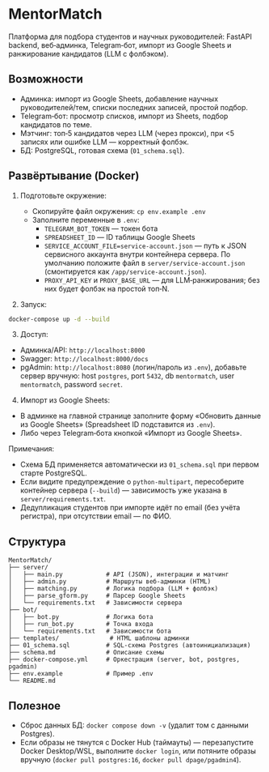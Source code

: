 # MentorMatch

Платформа для подбора студентов и научных руководителей: FastAPI backend, веб‑админка, Telegram‑бот, импорт из Google Sheets и ранжирование кандидатов (LLM с фолбэком).

## Возможности

- Админка: импорт из Google Sheets, добавление научных руководителей/тем, списки последних записей, простой подбор.
- Telegram‑бот: просмотр списков, импорт из Sheets, подбор кандидатов по теме.
- Мэтчинг: топ‑5 кандидатов через LLM (через прокси), при <5 записях или ошибке LLM — корректный фолбэк.
- БД: PostgreSQL, готовая схема (`01_schema.sql`).

## Развёртывание (Docker)

1) Подготовьте окружение:
   - Скопируйте файл окружения: `cp env.example .env`
   - Заполните переменные в `.env`:
     - `TELEGRAM_BOT_TOKEN` — токен бота
     - `SPREADSHEET_ID` — ID таблицы Google Sheets
     - `SERVICE_ACCOUNT_FILE=service-account.json` — путь к JSON сервисного аккаунта внутри контейнера сервера. По умолчанию положите файл в `server/service-account.json` (смонтируется как `/app/service-account.json`).
     - `PROXY_API_KEY` и `PROXY_BASE_URL` — для LLM‑ранжирования; без них будет фолбэк на простой топ‑N.

2) Запуск:
```bash
docker-compose up -d --build
```

3) Доступ:
- Админка/API: `http://localhost:8000`
- Swagger: `http://localhost:8000/docs`
- pgAdmin: `http://localhost:8080` (логин/пароль из `.env`), добавьте сервер вручную: host `postgres`, port `5432`, db `mentormatch`, user `mentormatch`, password `secret`.

4) Импорт из Google Sheets:
- В админке на главной странице заполните форму «Обновить данные из Google Sheets» (Spreadsheet ID подставится из `.env`).
- Либо через Telegram‑бота кнопкой «Импорт из Google Sheets».

Примечания:
- Схема БД применяется автоматически из `01_schema.sql` при первом старте PostgreSQL.
- Если видите предупреждение о `python-multipart`, пересоберите контейнер сервера (`--build`) — зависимость уже указана в `server/requirements.txt`.
- Дедупликация студентов при импорте идёт по email (без учёта регистра), при отсутствии email — по ФИО.

## Структура

```
MentorMatch/
├── server/
│   ├── main.py            # API (JSON), интеграции и матчинг
│   ├── admin.py           # Маршруты веб‑админки (HTML)
│   ├── matching.py        # Логика подбора (LLM + фолбэк)
│   ├── parse_gform.py     # Парсер Google Sheets
│   └── requirements.txt   # Зависимости сервера
├── bot/
│   ├── bot.py             # Логика бота
│   ├── run_bot.py         # Точка входа
│   └── requirements.txt   # Зависимости бота
├── templates/              # HTML шаблоны админки
├── 01_schema.sql          # SQL‑схема Postgres (автоинициализация)
├── schema.md              # Описание схемы
├── docker-compose.yml     # Оркестрация (server, bot, postgres, pgadmin)
├── env.example            # Пример .env
└── README.md
```

## Полезное
- Сброс данных БД: `docker compose down -v` (удалит том с данными Postgres).
- Если образы не тянутся с Docker Hub (таймауты) — перезапустите Docker Desktop/WSL, выполните `docker login`, или потяните образы вручную (`docker pull postgres:16`, `docker pull dpage/pgadmin4`).
